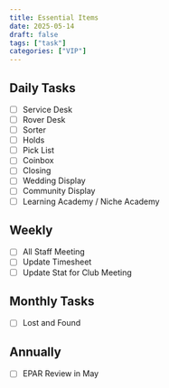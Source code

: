 ```yaml
---
title: Essential Items
date: 2025-05-14
draft: false
tags: ["task"]
categories: ["VIP"]
---
```


## Daily Tasks
- [ ] Service Desk
- [ ] Rover Desk
- [ ] Sorter 
- [ ] Holds
- [ ] Pick List
- [ ] Coinbox
- [ ] Closing
- [ ] Wedding Display
- [ ] Community Display
- [ ] Learning Academy / Niche Academy

## Weekly 
- [ ] All Staff Meeting
- [ ] Update Timesheet
- [ ] Update Stat for Club Meeting
      
## Monthly Tasks
- [ ] Lost and Found

## Annually
- [ ] EPAR Review in May
